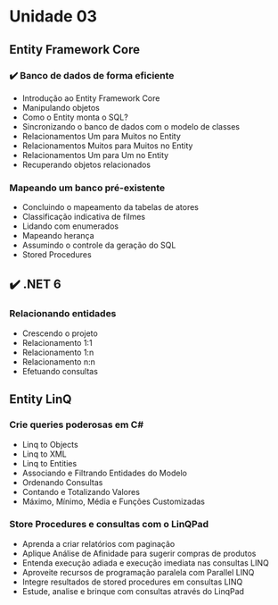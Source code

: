 # Unidade 03

## Entity Framework Core 

### :heavy_check_mark: Banco de dados de forma eficiente

- Introdução ao Entity Framework Core 
- Manipulando objetos
- Como o Entity monta o SQL?
- Sincronizando o banco de dados com o modelo de classes
- Relacionamentos Um para Muitos no Entity
- Relacionamentos Muitos para Muitos no Entity
- Relacionamentos Um para Um no Entity
- Recuperando objetos relacionados

### Mapeando um banco pré-existente

- Concluindo o mapeamento da tabelas de atores 
- Classificação indicativa de filmes
- Lidando com enumerados
- Mapeando herança
- Assumindo o controle da geração do SQL
- Stored Procedures

## :heavy_check_mark: .NET 6

### Relacionando entidades

- Crescendo o projeto 
- Relacionamento 1:1
- Relacionamento 1:n
- Relacionamento n:n
- Efetuando consultas

## Entity LinQ  

### Crie queries poderosas em C#

- Linq to Objects 
- Linq to XML
- Linq to Entities
- Associando e Filtrando Entidades do Modelo
- Ordenando Consultas
- Contando e Totalizando Valores
- Máximo, Mínimo, Média e Funções Customizadas

### Store Procedures e consultas com o LinQPad

- Aprenda a criar relatórios com paginação 
- Aplique Análise de Afinidade para sugerir compras de produtos
- Entenda execução adiada e execução imediata nas consultas LINQ
- Aproveite recursos de programação paralela com Parallel LINQ
- Integre resultados de stored procedures em consultas LINQ
- Estude, analise e brinque com consultas através do LinqPad
